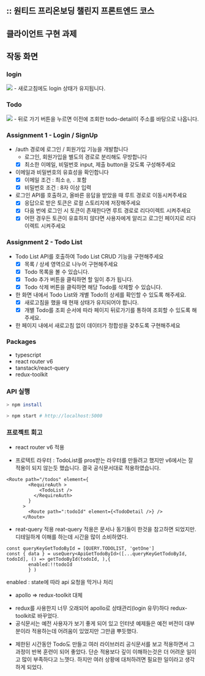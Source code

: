 ## :: 원티드 프리온보딩 챌린지 프론트엔드 코스 

## 클라이언트 구현 과제 

## 작동 화면
### login
<img src="https://user-images.githubusercontent.com/53177533/185739821-c8e3371a-8324-486e-9c7e-d18fa0823b96.gif">
 - 새로고침에도 login 상태가 유지됩니다.

### Todo 
<img src="https://user-images.githubusercontent.com/53177533/185739832-16fb7d1a-fb69-4f7d-9f3d-7844fb7b7885.gif">
 - 뒤로 가기 버튼을 누르면 이전에 조회한 todo-detail이 주소를 바탕으로 나옵니다.

### Assignment 1 - Login / SignUp

- /auth 경로에 로그인 / 회원가입 기능을 개발합니다
  - 로그인, 회원가입을 별도의 경로로 분리해도 무방합니다
  - [x] 최소한 이메일, 비밀번호 input, 제출 button을 갖도록 구성해주세요
- 이메일과 비밀번호의 유효성을 확인합니다
  - [x] 이메일 조건 : 최소 `@`, `.` 포함
  - [x] 비밀번호 조건 : 8자 이상 입력
- 로그인 API를 호출하고, 올바른 응답을 받았을 때 루트 경로로 이동시켜주세요
  - [x] 응답으로 받은 토큰은 로컬 스토리지에 저장해주세요
  - [x] 다음 번에 로그인 시 토큰이 존재한다면 루트 경로로 리다이렉트 시켜주세요
  - [x] 어떤 경우든 토큰이 유효하지 않다면 사용자에게 알리고 로그인 페이지로 리다이렉트 시켜주세요

### Assignment 2 - Todo List

- Todo List API를 호출하여 Todo List CRUD 기능을 구현해주세요
  - [x] 목록 / 상세 영역으로 나누어 구현해주세요
  - [x] Todo 목록을 볼 수 있습니다.
  - [x] Todo 추가 버튼을 클릭하면 할 일이 추가 됩니다.
  - [x] Todo 삭제 버튼을 클릭하면 해당 Todo를 삭제할 수 있습니다.
- 한 화면 내에서 Todo List와 개별 Todo의 상세를 확인할 수 있도록 해주세요.
  - [x] 새로고침을 했을 때 현재 상태가 유지되어야 합니다.
  - [x] 개별 Todo를 조회 순서에 따라 페이지 뒤로가기를 통하여 조회할 수 있도록 해주세요.
- 한 페이지 내에서 새로고침 없이 데이터가 정합성을 갖추도록 구현해주세요



### Packages

* typescript
* react router v6
* tanstack/react-query
* redux-toolkit


### API 실행

```bash
> npm install

> npm start # http://localhost:5000
```

### 프로젝트 회고

* react router v6 적용 
 - 프로텍트 라우터 : TodoList를 pros받는 라우터를 만들려고 했지만 v6에서는 잘 적용이 되지 않는듯 했습니다. 결국 공식문서대로 적용하였습니다. 
```
<Route path="/todos" element={
        <RequireAuth >
            <TodoList />
          </RequireAuth>
        }
      >
        <Route path=":todoId" element={<TodoDetail />} />
      </Route>
```

* reat-query 적용 
reat-query 적용은 문서나 동기들이 한것을 참고하면 되었지만. 디테일하게 이해를 하는데 시간을 많이 소비하였다.
```
const queryKeyGetTodoById = [QUERY.TODOLIST, 'getOne']
const { data } = useQuery<ApiGetTodoById>([...queryKeyGetTodoById, todoId], () => getTodoById(todoId, ),{
        enabled:!!todoId
        } )
```
enabled : state에 따라 api 요청을 막거나 처리

* apollo => redux-toolkit 대체
 - redux를 사용한지 너무 오래되어 apollo로 상태관리(login 유무)하다 redux-toolkit로 바꾸었다.
 - 공식문서는 예전 사용자가 보기 좋게 되어 있고 인터넷 예제들은 예전 버전이 대부분이라 적용하는데 어려움이 있었지만 그만큼 뿌듯했다.
 
* 제한된 시간동안 Todo도 만들고 여러 라이브러리 공식문서를 보고 적용하면서 그 과정이 반복 훈련이 되어 좋았다. 단순 적용보다 깊이 이해하는것은 더 어려운 일이고 많이 부족하다고 느꼇다. 하지만 여러 상황에 대처하려면 필요한 일이라고 생각하게 되었다.
